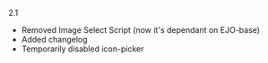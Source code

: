 2.1
- Removed Image Select Script (now it's dependant on EJO-base)
- Added changelog
- Temporarily disabled icon-picker